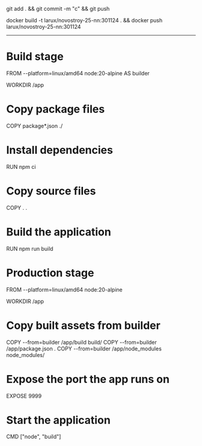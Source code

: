 git add . && git commit -m "c" && git push

docker build -t larux/novostroy-25-nn:301124 . && docker push larux/novostroy-25-nn:301124

---

# Build stage

FROM --platform=linux/amd64 node:20-alpine AS builder

WORKDIR /app

# Copy package files

COPY package\*.json ./

# Install dependencies

RUN npm ci

# Copy source files

COPY . .

# Build the application

RUN npm run build

# Production stage

FROM --platform=linux/amd64 node:20-alpine

WORKDIR /app

# Copy built assets from builder

COPY --from=builder /app/build build/
COPY --from=builder /app/package.json .
COPY --from=builder /app/node_modules node_modules/

# Expose the port the app runs on

EXPOSE 9999

# Start the application

CMD ["node", "build"]
